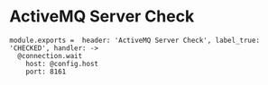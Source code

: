 
# ActiveMQ Server Check

    module.exports =  header: 'ActiveMQ Server Check', label_true: 'CHECKED', handler: ->
      @connection.wait
        host: @config.host
        port: 8161

